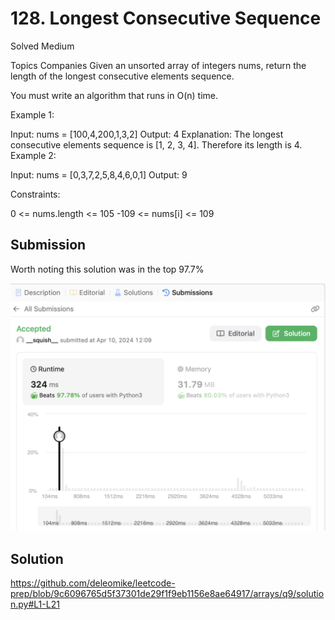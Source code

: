 # 128. Longest Consecutive Sequence
Solved
Medium

Topics
Companies
Given an unsorted array of integers nums, return the length of the longest consecutive elements sequence.

You must write an algorithm that runs in O(n) time.

 

Example 1:

Input: nums = [100,4,200,1,3,2]
Output: 4
Explanation: The longest consecutive elements sequence is [1, 2, 3, 4]. Therefore its length is 4.
Example 2:

Input: nums = [0,3,7,2,5,8,4,6,0,1]
Output: 9
 

Constraints:

0 <= nums.length <= 105
-109 <= nums[i] <= 109

## Submission

Worth noting this solution was in the top 97.7%

![img](submission.png)

## Solution

https://github.com/deleomike/leetcode-prep/blob/9c6096765d5f37301de29f1f9eb1156e8ae64917/arrays/q9/solution.py#L1-L21